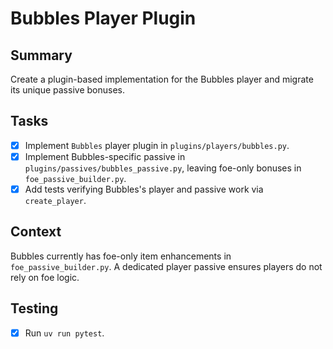 # Bubbles Player Plugin

## Summary
Create a plugin-based implementation for the Bubbles player and migrate its unique passive bonuses.

## Tasks
- [x] Implement `Bubbles` player plugin in `plugins/players/bubbles.py`.
- [x] Implement Bubbles-specific passive in `plugins/passives/bubbles_passive.py`, leaving foe-only bonuses in `foe_passive_builder.py`.
- [x] Add tests verifying Bubbles's player and passive work via `create_player`.

## Context
Bubbles currently has foe-only item enhancements in `foe_passive_builder.py`. A dedicated player passive ensures players do not rely on foe logic.

## Testing
- [x] Run `uv run pytest`.
